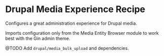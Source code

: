 # Drupal Media Experience Recipe

Configures a great administration experience for Drupal media.

Imports configuration only from the Media Entity Browser module to work best 
with the Gin admin theme.

@TODO Add `drupal/media_bulk_upload` and dependencies.
